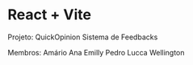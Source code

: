 # React + Vite

Projeto: QuickOpinion
Sistema de Feedbacks

Membros:
Amário
Ana Emilly
Pedro Lucca
Wellington
